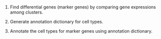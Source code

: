 1. Find differential genes (marker genes) by comparing gene expressions among clusters.

2. Generate annotation dictionary for cell types.

3. Annotate the cell types for marker genes using annotation dictionary.
